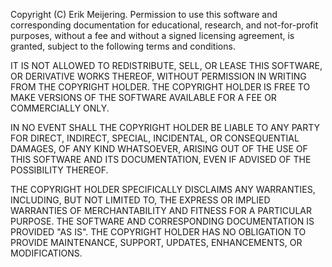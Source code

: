 Copyright (C) Erik Meijering. Permission to use this software and corresponding documentation for educational, research, and not-for-profit purposes, without a fee and without a signed licensing agreement, is granted, subject to the following terms and conditions.

IT IS NOT ALLOWED TO REDISTRIBUTE, SELL, OR LEASE THIS SOFTWARE, OR DERIVATIVE WORKS THEREOF, WITHOUT PERMISSION IN WRITING FROM THE COPYRIGHT HOLDER. THE COPYRIGHT HOLDER IS FREE TO MAKE VERSIONS OF THE SOFTWARE AVAILABLE FOR A FEE OR COMMERCIALLY ONLY.

IN NO EVENT SHALL THE COPYRIGHT HOLDER BE LIABLE TO ANY PARTY FOR DIRECT, INDIRECT, SPECIAL, INCIDENTAL, OR CONSEQUENTIAL DAMAGES, OF ANY KIND WHATSOEVER, ARISING OUT OF THE USE OF THIS SOFTWARE AND ITS DOCUMENTATION, EVEN IF ADVISED OF THE POSSIBILITY THEREOF.

THE COPYRIGHT HOLDER SPECIFICALLY DISCLAIMS ANY WARRANTIES, INCLUDING, BUT NOT LIMITED TO, THE EXPRESS OR IMPLIED WARRANTIES OF MERCHANTABILITY AND FITNESS FOR A PARTICULAR PURPOSE. THE SOFTWARE AND CORRESPONDING DOCUMENTATION IS PROVIDED "AS IS". THE COPYRIGHT HOLDER HAS NO OBLIGATION TO PROVIDE MAINTENANCE, SUPPORT, UPDATES, ENHANCEMENTS, OR MODIFICATIONS.
